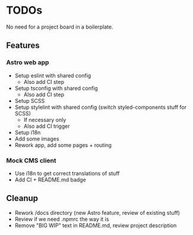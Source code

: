 # TODOs

No need for a project board in a boilerplate.

## Features

### Astro web app

- Setup eslint with shared config
  - Also add CI step
- Setup tsconfig with shared config
  - Also add CI step
- Setup SCSS
- Setup stylelint with shared config (switch styled-components stuff for SCSS)
  - If necessary only
  - Also add CI trigger
- Setup i18n
- Add some images
- Rework app, add some pages + routing

### Mock CMS client

- Use i18n to get correct translations of stuff
- Add CI + README.md badge

## Cleanup

- Rework /docs directory (new Astro feature, review of existing stuff)
- Review if we need .npmrc the way it is
- Remove "BIG WIP" text in README.md, review project description
